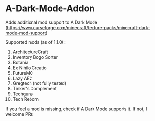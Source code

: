 # A-Dark-Mode-Addon
Adds additional mod support to A Dark Mode (https://www.curseforge.com/minecraft/texture-packs/minecraft-dark-mode-mod-support)

Supported mods (as of 1.1.0) : 
1. ArchitectureCraft
2. Inventory Bogo Sorter
3. Botania
4. Ex Nihilo Creatio
5. FutureMC
6. Lazy AE2
7. Gregtech (not fully tested)
8. Tinker's Complement
9. Techguns
10. Tech Reborn

If you feel a mod is missing, check if A Dark Mode supports it. If not, I welcome PRs

